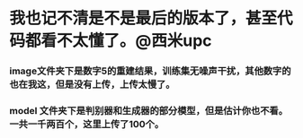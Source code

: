 # 我也记不清是不是最后的版本了，甚至代码都看不太懂了。@西米upc
### image文件夹下是数字5的重建结果，训练集无噪声干扰，其他数字的也在我这，但是没有上传，上传太慢了。
### model 文件夹下是判别器和生成器的部分模型，但是估计你也不看。一共一千两百个，这里上传了100个。
